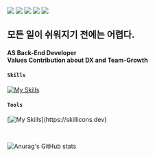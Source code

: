 <a href="" target="_blank"><img src="https://img.shields.io/badge/Nation : KR-000000?style=flat-square&logoColor=FFFFFF"/></a>
<a href="https://doinitright.simple.ink/" target="_blank"><img src="https://img.shields.io/badge/Notion-000000?style=flat-square&logo=Notion&logoColor=FFFFFF"/></a>
<a href="https://doinitright.tistory.com" target="_blank"><img src="https://img.shields.io/badge/Blog-FF4785?style=flat-square&logo=tistory&logoColor=FFFFFF"/></a>
<a href="https://www.linkedin.com/in/sangje-lee-729742277/" target="_blank"><img src="https://img.shields.io/badge/LinkedIn-0A66C2?style=flat-square&logo=LinkedIn&logoColor=FFFFFF"/></a>
<a href="https://mail.google.com/mail/u/0" target="_blank"><img src="https://img.shields.io/badge/kueeng8008@gmail.com-EA4335?style=flat-square&logo=Gmail&logoColor=FFFFFF"/></a>

**<h2>모든 일이 쉬워지기 전에는 어렵다. </h2>**<p>

<h4>AS <strong>Back-End Developer</strong><br>
Values Contribution about <strong>DX</strong> and <strong>Team-Growth</strong></h4>

<h4><code>Skills</code></h4><p>
  
[![My Skills](https://skillicons.dev/icons?i=java,spring,html,css,javascript,react,mysql,hibernate,docker)](https://skillicons.dev)
  
<h4><code>Tools</code></h4><p>
  
[![My Skills](https://skillicons.dev/icons?i=idea,vscode,git,github,githubactions,gcp,tailwind,)](https://skillicons.dev)

<br> 

![Anurag's GitHub stats](https://github-readme-stats.vercel.app/api?username=Bisi3asi&show_icons=true&theme=radical)
